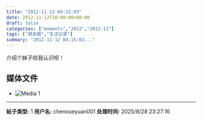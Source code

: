 ```yaml
---
title: "2012-11-12 04:15:03"
date: 2012-11-12T10:00:00+08:00
draft: false
categories: ["moments","2012","2012-11"]
tags: ["朋友圈","生活记录"]
summary: "2012-11-12 04:15:03..."
---
```


介绍个妹子给我认识呗！

## 媒体文件

- ![Media 1](/Moments/photos/2012-11-12/201211120415030.jpg)

---

**帖子类型:** 1
**用户名:** chenxueyuan001
**处理时间:** 2025/8/28 23:27:16